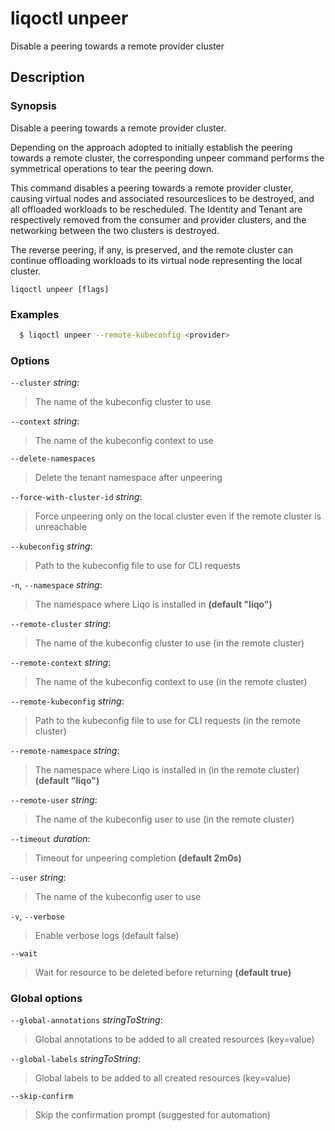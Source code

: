 # liqoctl unpeer

Disable a peering towards a remote provider cluster

## Description

### Synopsis

Disable a peering towards a remote provider cluster.

Depending on the approach adopted to initially establish the peering towards a
remote cluster, the corresponding unpeer command performs the symmetrical
operations to tear the peering down.

This command disables a peering towards a remote provider cluster, causing
virtual nodes and associated resourceslices to be destroyed, and all
offloaded workloads to be rescheduled. The Identity and Tenant are respectively
removed from the consumer and provider clusters, and the networking between the
two clusters is destroyed.

The reverse peering, if any, is preserved, and the remote cluster can continue
offloading workloads to its virtual node representing the local cluster.



```
liqoctl unpeer [flags]
```

### Examples


```bash
  $ liqoctl unpeer --remote-kubeconfig <provider>
```





### Options
`--cluster` _string_:

>The name of the kubeconfig cluster to use

`--context` _string_:

>The name of the kubeconfig context to use

`--delete-namespaces`

>Delete the tenant namespace after unpeering

`--force-with-cluster-id` _string_:

>Force unpeering only on the local cluster even if the remote cluster is unreachable

`--kubeconfig` _string_:

>Path to the kubeconfig file to use for CLI requests

`-n`, `--namespace` _string_:

>The namespace where Liqo is installed in **(default "liqo")**

`--remote-cluster` _string_:

>The name of the kubeconfig cluster to use (in the remote cluster)

`--remote-context` _string_:

>The name of the kubeconfig context to use (in the remote cluster)

`--remote-kubeconfig` _string_:

>Path to the kubeconfig file to use for CLI requests (in the remote cluster)

`--remote-namespace` _string_:

>The namespace where Liqo is installed in (in the remote cluster) **(default "liqo")**

`--remote-user` _string_:

>The name of the kubeconfig user to use (in the remote cluster)

`--timeout` _duration_:

>Timeout for unpeering completion **(default 2m0s)**

`--user` _string_:

>The name of the kubeconfig user to use

`-v`, `--verbose`

>Enable verbose logs (default false)

`--wait`

>Wait for resource to be deleted before returning **(default true)**


### Global options

`--global-annotations` _stringToString_:

>Global annotations to be added to all created resources (key=value)

`--global-labels` _stringToString_:

>Global labels to be added to all created resources (key=value)

`--skip-confirm`

>Skip the confirmation prompt (suggested for automation)

